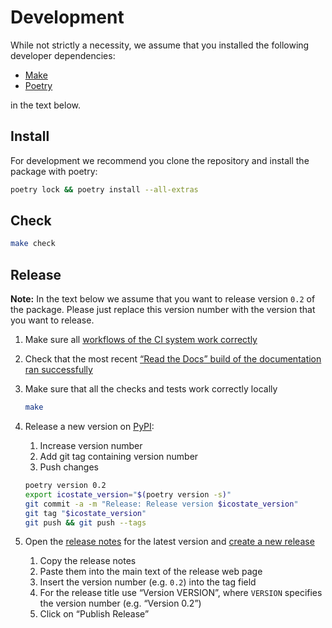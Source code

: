 # Development

While not strictly a necessity, we assume that you installed the following developer dependencies:

- [Make](<https://en.wikipedia.org/wiki/Make_(software)>)
- [Poetry](https://python-poetry.org)

in the text below.

## Install

For development we recommend you clone the repository and install the package with poetry:

```sh
poetry lock && poetry install --all-extras
```

## Check

```sh
make check
```

## Release

**Note:** In the text below we assume that you want to release version `0.2` of the package. Please just replace this version number with the version that you want to release.

1. Make sure all [workflows of the CI system work correctly](https://github.com/MyTooliT/ICOstate/actions)

2. Check that the most recent [“Read the Docs” build of the documentation ran successfully](https://app.readthedocs.org/projects/icostate/)

3. Make sure that all the checks and tests work correctly locally

   ```sh
   make
   ```

4. Release a new version on [PyPI](https://pypi.org/project/icostate/):
   1. Increase version number
   2. Add git tag containing version number
   3. Push changes

   ```sh
   poetry version 0.2
   export icostate_version="$(poetry version -s)"
   git commit -a -m "Release: Release version $icostate_version"
   git tag "$icostate_version"
   git push && git push --tags
   ```

5. Open the [release notes](https://github.com/MyTooliT/ICOstate/tree/main/doc/release) for the latest version and [create a new release](https://github.com/MyTooliT/ICOstate/releases/new)
   1. Copy the release notes
   2. Paste them into the main text of the release web page
   3. Insert the version number (e.g. `0.2`) into the tag field
   4. For the release title use “Version VERSION”, where `VERSION` specifies the version number (e.g. “Version 0.2”)
   5. Click on “Publish Release”
